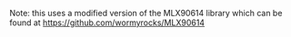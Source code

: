Note: this uses a modified version of the MLX90614 library which can be found at https://github.com/wormyrocks/MLX90614
